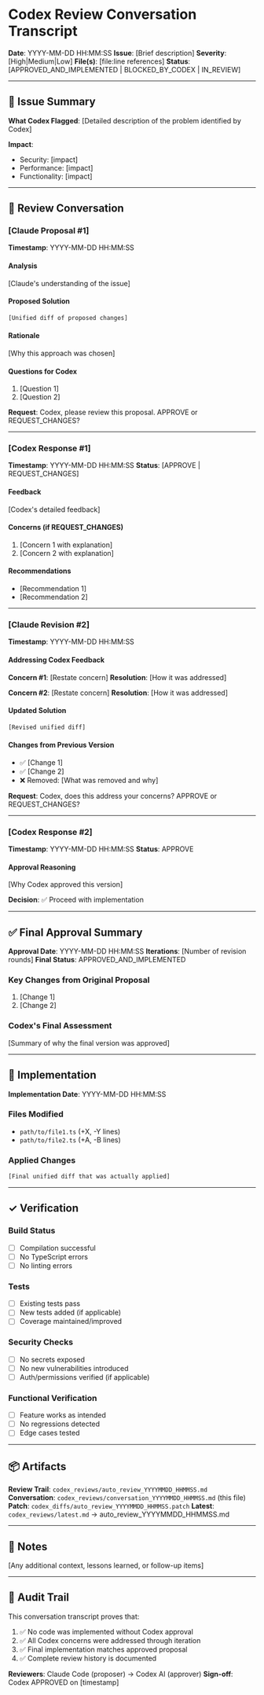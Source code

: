# Codex Review Conversation Transcript

**Date**: YYYY-MM-DD HH:MM:SS
**Issue**: [Brief description]
**Severity**: [High|Medium|Low]
**File(s)**: [file:line references]
**Status**: [APPROVED_AND_IMPLEMENTED | BLOCKED_BY_CODEX | IN_REVIEW]

---

## 🎯 Issue Summary

**What Codex Flagged**:
[Detailed description of the problem identified by Codex]

**Impact**:
- Security: [impact]
- Performance: [impact]
- Functionality: [impact]

---

## 💬 Review Conversation

### [Claude Proposal #1]
**Timestamp**: YYYY-MM-DD HH:MM:SS

#### Analysis
[Claude's understanding of the issue]

#### Proposed Solution
```diff
[Unified diff of proposed changes]
```

#### Rationale
[Why this approach was chosen]

#### Questions for Codex
1. [Question 1]
2. [Question 2]

**Request**: Codex, please review this proposal. APPROVE or REQUEST_CHANGES?

---

### [Codex Response #1]
**Timestamp**: YYYY-MM-DD HH:MM:SS
**Status**: [APPROVE | REQUEST_CHANGES]

#### Feedback
[Codex's detailed feedback]

#### Concerns (if REQUEST_CHANGES)
1. [Concern 1 with explanation]
2. [Concern 2 with explanation]

#### Recommendations
- [Recommendation 1]
- [Recommendation 2]

---

### [Claude Revision #2]
**Timestamp**: YYYY-MM-DD HH:MM:SS

#### Addressing Codex Feedback

**Concern #1**: [Restate concern]
**Resolution**: [How it was addressed]

**Concern #2**: [Restate concern]
**Resolution**: [How it was addressed]

#### Updated Solution
```diff
[Revised unified diff]
```

#### Changes from Previous Version
- ✅ [Change 1]
- ✅ [Change 2]
- ❌ Removed: [What was removed and why]

**Request**: Codex, does this address your concerns? APPROVE or REQUEST_CHANGES?

---

### [Codex Response #2]
**Timestamp**: YYYY-MM-DD HH:MM:SS
**Status**: APPROVE

#### Approval Reasoning
[Why Codex approved this version]

**Decision**: ✅ Proceed with implementation

---

## ✅ Final Approval Summary

**Approval Date**: YYYY-MM-DD HH:MM:SS
**Iterations**: [Number of revision rounds]
**Final Status**: APPROVED_AND_IMPLEMENTED

### Key Changes from Original Proposal
1. [Change 1]
2. [Change 2]

### Codex's Final Assessment
[Summary of why the final version was approved]

---

## 🔧 Implementation

**Implementation Date**: YYYY-MM-DD HH:MM:SS

### Files Modified
- `path/to/file1.ts` (+X, -Y lines)
- `path/to/file2.ts` (+A, -B lines)

### Applied Changes
```diff
[Final unified diff that was actually applied]
```

---

## ✓ Verification

### Build Status
- [ ] Compilation successful
- [ ] No TypeScript errors
- [ ] No linting errors

### Tests
- [ ] Existing tests pass
- [ ] New tests added (if applicable)
- [ ] Coverage maintained/improved

### Security Checks
- [ ] No secrets exposed
- [ ] No new vulnerabilities introduced
- [ ] Auth/permissions verified (if applicable)

### Functional Verification
- [ ] Feature works as intended
- [ ] No regressions detected
- [ ] Edge cases tested

---

## 📦 Artifacts

**Review Trail**: `codex_reviews/auto_review_YYYYMMDD_HHMMSS.md`
**Conversation**: `codex_reviews/conversation_YYYYMMDD_HHMMSS.md` (this file)
**Patch**: `codex_diffs/auto_review_YYYYMMDD_HHMMSS.patch`
**Latest**: `codex_reviews/latest.md` → auto_review_YYYYMMDD_HHMMSS.md

---

## 📝 Notes

[Any additional context, lessons learned, or follow-up items]

---

## 🔐 Audit Trail

This conversation transcript proves that:
1. ✅ No code was implemented without Codex approval
2. ✅ All Codex concerns were addressed through iteration
3. ✅ Final implementation matches approved proposal
4. ✅ Complete review history is documented

**Reviewers**: Claude Code (proposer) → Codex AI (approver)
**Sign-off**: Codex APPROVED on [timestamp]

